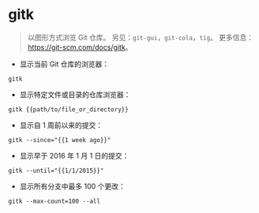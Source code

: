 # gitk

> 以图形方式浏览 Git 仓库。
> 另见：`git-gui`，`git-cola`，`tig`。
> 更多信息：<https://git-scm.com/docs/gitk>。

- 显示当前 Git 仓库的浏览器：

`gitk`

- 显示特定文件或目录的仓库浏览器：

`gitk {{path/to/file_or_directory}}`

- 显示自 1 周前以来的提交：

`gitk --since="{{1 week ago}}"`

- 显示早于 2016 年 1 月 1 日的提交：

`gitk --until="{{1/1/2015}}"`

- 显示所有分支中最多 100 个更改：

`gitk --max-count=100 --all`